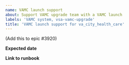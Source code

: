 ```yaml
---
name: VAMC launch support
about: Support VAMC upgrade team with a VAMC launch
labels: 'VAMC system, vsa-vamc-upgrade'
title: 'VAMC launch support for va_city_health_care'
---
```


(Add this to epic #3920)

**Expected date**


**Link to runbook**

